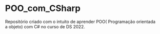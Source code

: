 # POO_com_CSharp
Repositório criado com o intuito de aprender POO( Programação orientada a objeto) com C# no curso de DS 2022. 
